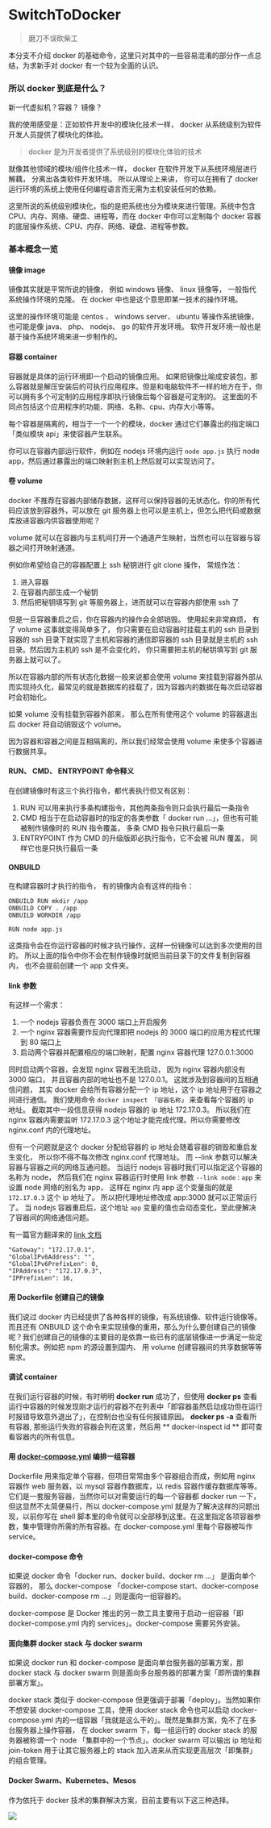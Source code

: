 # SwitchToDocker
> 磨刀不误砍柴工

本分支不介绍 docker 的基础命令，这里只对其中的一些容易混淆的部分作一点总结，为求新手对 docker 有一个较为全面的认识。

### 所以 docker 到底是什么？

新一代虚拟机？容器？ 镜像？

我的使用感受是：正如软件开发中的模块化技术一样， docker 从系统级别为软件开发人员提供了模块化的体验。

> docker 是为开发者提供了系统级别的模块化体验的技术

就像其他领域的模块/组件化技术一样， docker 在软件开发下从系统环境层进行解藕， 分离出各类软件开发环境。 所以从理论上来讲， 你可以在拥有了 docker 运行环境的系统上使用任何编程语言而无需为主机安装任何的依赖。

这里所说的系统级别模块化，指的是把系统也分为模块来进行管理。系统中包含 CPU、内存、网络、硬盘、进程等，而在 docker 中你可以定制每个 docker 容器的底层操作系统、CPU、内存、网络、硬盘、进程等参数。

### 基本概念一览

#### 镜像 image

镜像其实就是平常所说的镜像， 例如 windows 镜像、 linux 镜像等， 一般指代系统操作环境的克隆。 在 docker 中也是这个意思即某一技术的操作环境。

这里的操作环境可能是 centos 、 windows server、 ubuntu 等操作系统镜像，也可能是像 java、 php、 nodejs、 go 的软件开发环境。 软件开发环境一般也是基于操作系统环境来进一步制作的。


#### 容器 container

容器就是具体的运行环境即一个启动的镜像应用。 如果把镜像比喻成安装包，那么容器就是解压安装后的可执行应用程序。但是和电脑软件不一样的地方在于，你可以拥有多个可定制的应用程序即执行镜像后每个容器是可定制的。 这里面的不同点包括这个应用程序的功能、网络、名称、cpu、内存大小等等。

每个容器是隔离的，相当于一个一个的模块，docker 通过它们暴露出的指定端口「类似模块 api」来使容器产生联系。

你可以在容器内部运行软件，例如在 nodejs 环境内运行 `node app.js` 执行 node app，然后通过暴露出的端口映射到主机上然后就可以实现访问了。


#### 卷 volume

docker 不推荐在容器内部储存数据，这样可以保持容器的无状态化。你的所有代码应该放到容器外，可以放在 git 服务器上也可以是主机上，但怎么把代码或数据库放进容器内供容器使用呢？

volume 就可以在容器内与主机间打开一个通道产生映射，当然也可以在容器与容器之间打开映射通道。

例如你希望给自己的容器配置上 ssh 秘钥进行 git clone 操作， 常规作法：
1. 进入容器
1. 在容器内部生成一个秘钥
1. 然后把秘钥填写到 git 等服务器上，进而就可以在容器内部使用 ssh 了

但是一旦容器重启之后，你在容器内的操作会全部销毁。 使用起来非常麻烦， 有了 volume 这事就变得简单多了， 你只需要在启动容器时挂载主机的 ssh 目录到容器的 ssh 目录下就实现了主机和容器的通信即容器的 ssh 目录就是主机的 ssh 目录。然后因为主机的 ssh 是不会变化的， 你只需要把主机的秘钥填写到 git 服务器上就可以了。

所以在容器内部的所有状态化数据一般来说都会使用 volume 来挂载到容器外部从而实现持久化，最常见的就是数据库的挂载了，因为容器内的数据在每次启动容器时会初始化。

如果 volume 没有挂载到容器外部来， 那么在所有使用这个 volume 的容器退出后 docker 将自动销毁这个 volume。

因为容器和容器之间是互相隔离的，所以我们经常会使用 volume 来使多个容器进行数据共享。

#### RUN、 CMD、 ENTRYPOINT 命令释义

在创建镜像时有这三个执行指令，都代表执行但又有区别：

1. RUN 可以用来执行多条构建指令，其他两条指令则只会执行最后一条指令
1. CMD 相当于在启动容器时的指定的各类参数「 docker run ...」，但也有可能被制作镜像时的 RUN 指令覆盖， 多条 CMD 指令只执行最后一条
1. ENTRYPOINT 作为 CMD 的升级版即必执行指令，它不会被 RUN 覆盖， 同样它也是只执行最后一条

#### ONBUILD

在构建容器时才执行的指令， 有的镜像内会有这样的指令：

````
ONBUILD RUN mkdir /app
ONBUILD COPY . /app
ONBUILD WORKDIR /app

RUN node app.js
````

这类指令会在你运行容器的时候才执行操作，这样一份镜像可以达到多次使用的目的。 所以上面的指令中你不会在制作镜像时就把当前目录下的文件复制到容器内， 也不会提前创建一个 app 文件夹。

#### link 参数

有这样一个需求：
1. 一个 nodejs 容器负责在 3000 端口上开启服务
1. 一个 nginx 容器需要作反向代理即把 nodejs 的 3000 端口的应用方程式代理到 80 端口上
1. 启动两个容器并配置相应的端口映射，配置 nginx 容器代理 127.0.0.1:3000

同时启动两个容器，会发现 nginx 容器无法启动， 因为 nginx 容器内部没有 3000 端口， 并且容器内部的地址也不是 127.0.0.1。 这就涉及到容器间的互相通信问题， 其实 docker 会给所有容器分配一个 ip 地址，这个 ip 地址用于在容器之间进行通信。 我们使用命令 `docker inspect 「容器名称」` 来查看每个容器的 ip 地址。 截取其中一段信息获得 nodejs 容器的 ip 地址 172.17.0.3。 所以我们在 nginx 容器内需要监听 172.17.0.3 这个地址才能完成代理。所以你需要修改 nginx.conf 内的代理地址。

但有一个问题就是这个 docker 分配给容器的 ip 地址会随着容器的销毁和重启发生变化， 所以你不得不每次修改 nginx.conf 代理地址。 而 --link 参数可以解决容器与容器之间的网络互通问题。 当运行 nodejs 容器时我们可以指定这个容器的名称为 node， 然后我们在 nginx 容器运行时使用 link 参数 `--link node：app` 来设置 node 网络的别名为 app， 这样在 nginx 内 app 这个变量指的就是 `172.17.0.3` 这个 ip 地址了。 所以把代理地址修改成 app:3000 就可以正常运行了。 当 nodejs 容器重启后，这个地址 `app` 变量的值也会动态变化，至此便解决了容器间的网络通信问题。

有一篇官方翻译来的 [link 文档](https://kevinguo.me/2017/07/06/Docker-links/)


````
"Gateway": "172.17.0.1",
"GlobalIPv6Address": "",
"GlobalIPv6PrefixLen": 0,
"IPAddress": "172.17.0.3",
"IPPrefixLen": 16,
````

#### 用 Dockerfile 创建自己的镜像

我们说过 docker 内已经提供了各种各样的镜像，有系统镜像、软件运行镜像等。而且还有 ONBUILD 这个命令来实现镜像的重用，那么为什么要创建自己的镜像呢？我们创建自己的镜像的主要目的是依靠一些已有的底层镜像进一步满足一些定制化需求。例如把 npm 的源设置到国内、 用 volume 创建容器间的共享数据等等需求。

#### 调试 container

在我们运行容器的时候，有时明明 **docker run** 成功了，但使用 **docker ps** 查看运行中容器的时候发现刚才运行的容器不在列表中「即容器虽然启动成功但在运行时报错导致意外退出了」，在控制台也没有任何报错原因。 **docker ps -a** 查看所有容器, 那些运行失败的容器会列在这里，然后用 ** docker-inspect id ** 即可查看容器内的所有信息。

#### 用 [docker-compose.yml](https://docs.docker.com/compose/compose-file/#build) 编排一组容器

Dockerfile 用来指定单个容器，但项目常常由多个容器组合而成，例如用 nginx 容器作 web 服务器，以 mysql 容器作数据库，以 redis 容器作缓存数据库等等。 它们是一套服务容器，当然你可以对需要运行的每一个容器都 docker run 一下，但这显然不太简便易行，所以 docker-compose.yml 就是为了解决这样的问题出现，以前你写在 shell 脚本里的命令就可以全部移到这里。在这里指定各项容器参数，集中管理你所需的所有容器。在 docker-compose.yml 里每个容器被叫作 service。


#### docker-compose 命令

如果说 docker 命令「docker run、docker build、docker rm ...」 是面向单个容器的， 那么 docker-compose 「docker-compose start、docker-compose build、docker-compose rm ...」则是面向一组容器的。

docker-compose 是 Docker 推出的另一款工具主要用于启动一组容器「即 docker-compose.yml 内的 services」。docker-compose 需要另外安装。

#### 面向集群 docker stack 与 docker swarm

如果说 docker run 和 docker-compose 是面向单台服务器的部署方案，那 docker stack 与 docker swarm 则是面向多台服务器的部署方案「即所谓的集群部署方案」。

docker stack 类似于 docker-compose 但更强调于部署「deploy」。当然如果你不想安装 docker-compose 工具，使用 docker stack 命令也可以启动 docker-compose.yml 内的一组容器「我就是这么干的」。既然是集群方案，免不了在多台服务器上操作容器， 在 docker swarm 下，每一组运行的 docker stack 的服务器被称谓一个 node 「集群中的一个节点」。docker swarm 可以输出 ip 地址和 join-token 用于让其它服务器上的 stack 加入进来从而实现更高层次「即集群」的组合管理。


#### Docker Swarm、Kubernetes、Mesos

作为依托于 docker 技术的集群解决方案，目前主要有以下这三种选择。

![](https://cdn-images-1.medium.com/max/1600/1*M50BNQPKRomq2p76lAQnNQ.png)
